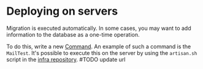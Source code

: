 # Deploying on servers

Migration is executed automatically. In some cases, you may want to add information to the database as a one-time
operation.

To do this, write a new [Command](https://laravel.com/docs/artisan). An example of such a command is the `MailTest`.
It's possible to execute this on the server by using the `artisan.sh` script in
the [infra repository](). #TODO update url